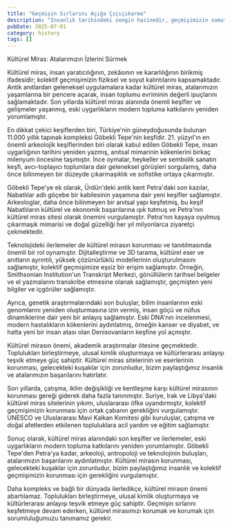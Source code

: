 ```yaml
---
title: "Geçmişin Sırlarını Açığa Çıçıçıkarma"
description: "İnsanlık tarihindeki zengin hazinedir, geçmişimizin somut ve soyut kalıntılarını kapsar. Arkeoloji, antropoloji ve teknoloji alanlarındaki son geli..."
pubDate: 2025-07-01
category: history
tags: []
---
```


Kültürel Miras: Atalarımızın İzlerini Sürmek

Kültürel miras, insan yaratıcılığının, zekâsının ve kararlılığının birikmiş ifadesidir; kolektif geçmişimizin fiziksel ve soyut kalıntılarını kapsamaktadır. Antik anıtlardan geleneksel uygulamalara kadar kültürel miras, atalarımızın yaşamlarına bir pencere açarak, insan toplumu evriminin değerli ipuçlarını sağlamaktadır. Son yıllarda kültürel miras alanında önemli keşifler ve gelişmeler yaşanmış, eski uygarlıkların modern topluma katkılarını yeniden yorumlamıştır.

En dikkat çekici keşiflerden biri, Türkiye'nin güneydoğusunda bulunan 11.000 yıllık tapınak kompleksi Göbekli Tepe'nin keşfidir. 21. yüzyıl'ın en önemli arkeolojik keşiflerinden biri olarak kabul edilen Göbekli Tepe, insan uygarlığının tarihini yeniden yazmış, anıtsal mimarinin kökenlerini birkaç milenyum öncesine taşımıştır. İnce oymalar, heykeller ve sembolik sanatın keşfi, avcı-toplayıcı toplumlara dair geleneksel görüşleri sorgulamış, daha önce bilinmeyen bir düzeyde çıkarmaşıklık ve sofistike ortaya çıkarmıştır.

Göbekli Tepe'ye ek olarak, Ürdün'deki antik kent Petra'daki son kazılar, Nabatlılar adlı göçebe bir kabilesinin yaşamına dair yeni keşifler sağlamıştır. Arkeologlar, daha önce bilinmeyen bir anıtsal yapı keşfetmiş, bu keşif Nabatlıların kültürel ve ekonomik başarılarına ışık tutmuş ve Petra'nın kültürel miras sitesi olarak önemini vurgulamıştır. Petra'nın kayaya oyulmuş çıkarmaşık mimarisi ve doğal güzelliği her yıl milyonlarca ziyaretçi çekmektedir.

Teknolojideki ilerlemeler de kültürel mirasın korunması ve tanıtılmasında önemli bir rol oynamıştır. Dijitalleştirme ve 3D tarama, kültürel eser ve anıtların ayrıntılı, yüksek çözünürlüklü modellerinin oluşturulmasını sağlamıştır, kolektif geçmişimize eşsiz bir erişim sağlamıştır. Örneğin, Smithsonian Institution'un Transkript Merkezi, gönüllülerin tarihsel belgeler ve el yazmalarını transkribe etmesine olanak sağlamıştır, geçmişten yeni bilgiler ve içgörüler sağlamıştır.

Ayrıca, genetik araştırmalarındaki son buluşlar, bilim insanlarının eski genomlarını yeniden oluşturmasına izin vermiş, insan göçü ve nüfus dinamiklerine dair yeni bir anlayış sağlamıştır. Eski DNA'nın incelenmesi, modern hastalıkların kökenlerini aydınlatmış, örneğin kanser ve diyabet, ve hatta yeni bir insan atası olan Denisovanların keşfine yol açmıştır.

Kültürel mirasın önemi, akademik araştırmalar ötesine geçmektedir. Toplulukları birleştirmeye, ulusal kimlik oluşturmaya ve kültürlerarası anlayışı teşvik etmeye güç sahiptir. Kültürel miras sitelerinin ve eserlerinin korunması, gelecekteki kuşaklar için zorunludur, bizim paylaştığımız insanlık ve atalarımızın başarılarını hatırlatır.

Son yıllarda, çatışma, iklim değişikliği ve kentleşme karşı kültürel mirasının korunması gereği giderek daha fazla tanınmıştır. Suriye, Irak ve Libya'daki kültürel miras sitelerinin yıkımı, uluslararası öfke uyandırmıştır, kolektif geçmişimizin korunması için ortak çabanın gerekliğini vurgulamıştır. UNESCO ve Uluslararası Mavi Kalkan Komitesi gibi kuruluşlar, çatışma ve doğal afetlerden etkilenen topluluklara acil yardım ve eğitim sağlamıştır.

Sonuç olarak, kültürel miras alanındaki son keşifler ve ilerlemeler, eski uygarlıkların modern topluma katkılarını yeniden yorumlamıştır. Göbekli Tepe'den Petra'ya kadar, arkeoloji, antropoloji ve teknolojinin buluşları, atalarımızın başarılarını aydınlatmıştır. Kültürel mirasın korunması, gelecekteki kuşaklar için zorunludur, bizim paylaştığımız insanlık ve kolektif geçmişimizin korunması için gerekliğini vurgulamıştır.

Daha kompleks ve bağlı bir dünyada ilerledikçe, kültürel mirasın önemi abartılamaz. Toplulukları birleştirmeye, ulusal kimlik oluşturmaya ve kültürlerarası anlayışı teşvik etmeye güç sahiptir. Geçmişin sırlarını keşfetmeye devam ederken, kültürel mirasımızı korumak ve korumak için sorumluluğumuzu tanımamız gerekir.